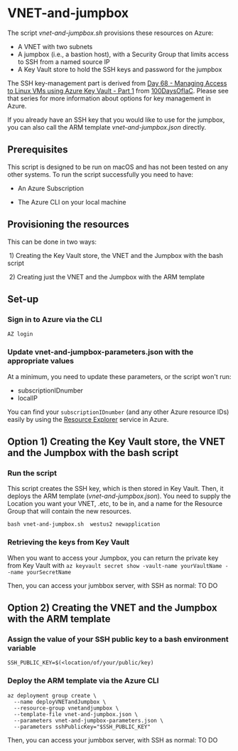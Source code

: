 # VNET-and-jumpbox
The script *vnet-and-jumpbox.sh* provisions these resources on Azure:

* A VNET with two subnets
* A jumpbox (i.e., a bastion host), with a Security Group that limits access to SSH from a named source IP
* A Key Vault store to hold the SSH keys and password for the jumpbox

The SSH key-management part is derived from [Day 68 - Managing Access to Linux VMs using Azure Key Vault - Part 1](https://github.com/starkfell/100DaysOfIaC/blob/master/articles/day.69.manage.access.to.linux.vms.using.key.vault.part.2.md) from [100DaysOfIaC](https://github.com/starkfell/100DaysOfIaC). Please see that series for more information about options for key management in Azure.

If you already have an SSH key that you would like to use for the jumpbox, you can also call the ARM template *vnet-and-jumpbox.json* directly.

## Prerequisites
This script is designed to be run on macOS and has not been tested on any other systems. To run the script successfully you need to have:

* An Azure Subscription

* The Azure CLI on your local machine

## Provisioning the resources

This can be done in two ways:

​	1) Creating the Key Vault store, the VNET and the Jumpbox with the bash script 

​	2) Creating just the VNET and the Jumpbox with the ARM template 

## Set-up
### Sign in to Azure via the CLI
``AZ login``

### Update vnet-and-jumpbox-parameters.json with the appropriate values
At a minimum, you need to update these parameters, or the script won't run:

* subscriptionIDnumber
* localIP

You can find your ``subscriptionIDnumber`` (and any other Azure resource IDs) easily by using the [Resource Explorer](https://github.com/starkfell/100DaysOfIaC) service in Azure.

## Option 1) Creating the Key Vault store, the VNET and the Jumpbox with the bash script
### Run the script
This script creates the SSH key, which is then stored in Key Vault. Then, it deploys the ARM template (*vnet-and-jumpbox.json*). You need to supply the Location you want your VNET, .etc, to be in, and a name for the Resource Group that will contain the new resources.

``bash vnet-and-jumpbox.sh  westus2 newapplication``

### Retrieving the keys from Key Vault
When you want to access your Jumpbox, you can return the private key from Key Vault with 
``az keyvault secret show -vault-name yourVaultName --name yourSecretName``

Then, you can access your jumbbox server, with SSH as normal:
TO DO


## Option 2) Creating the VNET and the Jumpbox with the ARM template
### Assign the value of your SSH public key to a bash environment variable
``SSH_PUBLIC_KEY=$(<location/of/your/public/key)``

### Deploy the ARM template via the Azure CLI
```
az deployment group create \
  --name deployVNETandJumpbox \
  --resource-group vnetandjumpbox \
  --template-file vnet-and-jumpbox.json \
  --parameters vnet-and-jumpbox-parameters.json \
  --parameters sshPublicKey="$SSH_PUBLIC_KEY"
```
Then, you can access your jumbbox server, with SSH as normal:
TO DO

